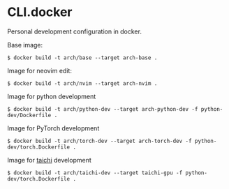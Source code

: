 # CLI.docker

Personal development configuration in docker.



Base image:

```shell
$ docker build -t arch/base --target arch-base .
```

Image for neovim edit:

```shell
$ docker build -t arch/nvim --target arch-nvim .
```

Image for python development

```shell
$ docker build -t arch/python-dev --target arch-python-dev -f python-dev/Dockerfile .
```

Image for PyTorch development

```shell
$ docker build -t arch/torch-dev --target arch-torch-dev -f python-dev/torch.Dockerfile .
```

Image for [taichi](https://github.com/taichi-dev/taichi) development

```shell
$ docker build -t arch/taichi-dev --target taichi-gpu -f python-dev/torch.Dockerfile .
```

